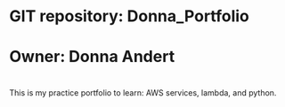 #
# GIT repository: Donna_Portfolio
# Owner: Donna Andert
#
This is my practice portfolio to learn: AWS services, lambda, and python.
